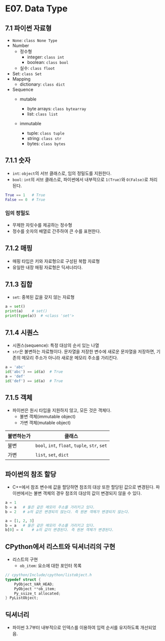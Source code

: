 # E07. Data Type

## 7.1 파이썬 자료형

- `None`: `class None Type`
- Number
  - 정수형
    - integer: `class int`
    - boolean: `class bool`
  - 실수: `class floot`
- Set: `class Set`
- Mapping
  - dictionary: `class dict`
- Sequence
  - mutable
    - byte arrays: `class bytearray`
    - list: `class list`
    
  - immutable
    - tuple: `class tuple`
    - string: `class str`
    - bytes: `class bytes`



## 7.1.1 숫자

- `int`: `object`의 서브 클래스로, 임의 정밀도를 지원한다.
- `bool`: `int`의 서브 클래스로, 파이썬에서 내부적으로 `1(True)`와 `O(False)`로 처리된다.

```python
True == 1	# True
False == 0	# True
```



### 임의 정밀도

- 무제한 자릿수를 제공하는 정수형
- 정수를 숫자의 배열로 간주하여 큰 수를 표현한다.



## 7.1.2 매핑

- 매핑 타입은 키와 자료형으로 구성된 복합 자료형
- 유일한 내장 매핑 자료형은 딕셔너리다.



## 7.1.3 집합

- `set`: 중복된 값을 갖지 않는 자료형

```python
a = set()
print(a)	# set()
print(type(a))	# <class 'set'>
```



## 7.1.4 시퀀스

- 시퀀스(sequence): 특정 대상의 순서 있는 나열
- `str`은 불변하는 자료형이다. 문자열을 저장한 변수에 새로운 문자열을 저장하면, 기존의 메모리 주소가 아니라 새로운 메모리 주소를 가리킨다.

```python
a = 'abc'
id('abc') == id(a)	# True
a = 'def'
id('def') == id(a)	# True
```



## 7.1.5 객체

- 파이썬은 원시 타입을 지원하지 않고, 모든 것은 객체다.
  - 불변 객체(immutable object)
  - 가변 객체(mutable object)

| 불변하는가 | 클래스                                        |
| ---------- | --------------------------------------------- |
| 불변       | `bool`, `int`, `float`, `tuple`, `str`, `set` |
| 가변       | `list`, `set`, `dict`                         |



## 파이썬의 참조 할당

- C++에서 참조 변수에 값을 할당하면 참조의 대상 또한 할당된 값으로 변경된다. 파이썬에서는 불변 객체의 경우 참조의 대상의 값이 변경되지 않을 수 있다.

```python
a = 1
b = a	# 둘은 같은 메모리 주소를 가리키고 있다.
b = 2	# a의 값은 변경되지 않는다. 즉 원본 객체가 변경되지 않는다.
```



```python
a = [1, 2, 3]
b = a	# 둘은 같은 메모리 주소를 가리키고 있다.
b[0] = 4	# a의 값이 변경된다. 즉 원본 객체가 변경된다.
```



## CPython에서 리스트와 딕셔너리의 구현

- 리스트의 구현
  - `ob_item`: 요소에 대한 포인터 목록

```c
// cpython/Include/cpython/listobject.h
typedef struct {
    PyObject_VAR_HEAD;
    PyObject **ob_item;
    Py_ssize_t allocated;
} PyListObject;
```



## 딕셔너리

- 파이썬 3.7부터 내부적으로 인덱스를 이용하여 입력 순서를 유지하도록 개선되었음.